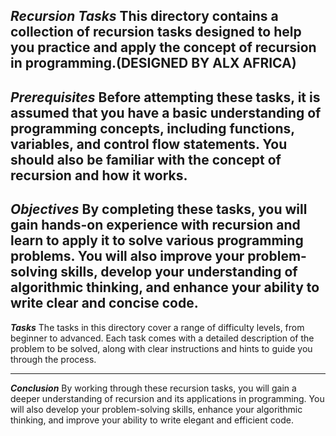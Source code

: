    ***Recursion Tasks***
This directory contains a collection of recursion tasks designed to help you practice and apply the concept of recursion in programming.(DESIGNED BY ALX AFRICA)
------------------------------------------------------------------------------------------------------------------------------------------------------------------
   ***Prerequisites***
Before attempting these tasks, it is assumed that you have a basic understanding of programming concepts, including functions, variables, and control flow statements. You should also be familiar with the concept of recursion and how it works.
------------------------------------------------------------------------------------------------------------------------------------------------------------------
   ***Objectives***
By completing these tasks, you will gain hands-on experience with recursion and learn to apply it to solve various programming problems. You will also improve your problem-solving skills, develop your understanding of algorithmic thinking, and enhance your ability to write clear and concise code.
------------------------------------------------------------------------------------------------------------------------------------------------------------------
   ***Tasks***
The tasks in this directory cover a range of difficulty levels, from beginner to advanced. Each task comes with a detailed description of the problem to be solved, along with clear instructions and hints to guide you through the process.





















-------------------------------------------------------------------------------------------------------------------------------------------------------------------
   ***Conclusion***
By working through these recursion tasks, you will gain a deeper understanding of recursion and its applications in programming. You will also develop your problem-solving skills, enhance your algorithmic thinking, and improve your ability to write elegant and efficient code.
